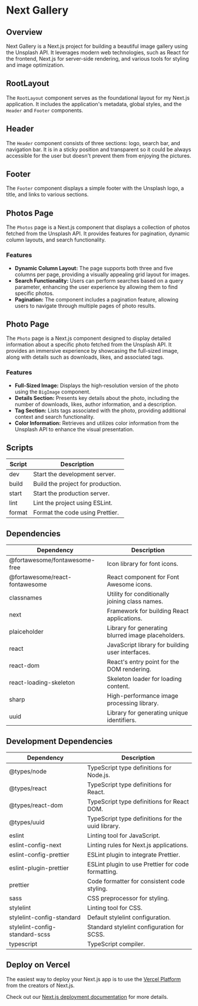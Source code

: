 # Next Gallery

## Overview

Next Gallery is a Next.js project for building a beautiful image gallery using the Unsplash API. It leverages modern web technologies, such as React for the frontend, Next.js for server-side rendering, and various tools for styling and image optimization.

## RootLayout

The `RootLayout` component serves as the foundational layout for my Next.js application. It includes the application's metadata, global styles, and the `Header` and `Footer` components.

## Header

The `Header` component consists of three sections: logo, search bar, and navigation bar. It is in a sticky position and transparent so it could be always accessible for the user but doesn't prevent them from enjoying the pictures.

## Footer

The `Footer` component displays a simple footer with the Unsplash logo, a title, and links to various sections.

## Photos Page

The `Photos` page is a Next.js component that displays a collection of photos fetched from the Unsplash API. It provides features for pagination, dynamic column layouts, and search functionality.

### Features

- **Dynamic Column Layout:** The page supports both three and five columns per page, providing a visually appealing grid layout for images.
- **Search Functionality:** Users can perform searches based on a query parameter, enhancing the user experience by allowing them to find specific photos.
- **Pagination:** The component includes a pagination feature, allowing users to navigate through multiple pages of photo results.

## Photo Page

The `Photo` page is a Next.js component designed to display detailed information about a specific photo fetched from the Unsplash API. It provides an immersive experience by showcasing the full-sized image, along with details such as downloads, likes, and associated tags.

### Features

- **Full-Sized Image:** Displays the high-resolution version of the photo using the `BigImage` component.
- **Details Section:** Presents key details about the photo, including the number of downloads, likes, author information, and a description.
- **Tag Section:** Lists tags associated with the photo, providing additional context and search functionality.
- **Color Information:** Retrieves and utilizes color information from the Unsplash API to enhance the visual presentation.

## Scripts

| Script | Description                       |
| ------ | --------------------------------- |
| dev    | Start the development server.     |
| build  | Build the project for production. |
| start  | Start the production server.      |
| lint   | Lint the project using ESLint.    |
| format | Format the code using Prettier.   |

## Dependencies

| Dependency                     | Description                                        |
| ------------------------------ | -------------------------------------------------- |
| @fortawesome/fontawesome-free  | Icon library for font icons.                       |
| @fortawesome/react-fontawesome | React component for Font Awesome icons.            |
| classnames                     | Utility for conditionally joining class names.     |
| next                           | Framework for building React applications.         |
| plaiceholder                   | Library for generating blurred image placeholders. |
| react                          | JavaScript library for building user interfaces.   |
| react-dom                      | React's entry point for the DOM rendering.         |
| react-loading-skeleton         | Skeleton loader for loading content.               |
| sharp                          | High-performance image processing library.         |
| uuid                           | Library for generating unique identifiers.         |

## Development Dependencies

| Dependency                     | Description                                        |
| ------------------------------ | -------------------------------------------------- |
| @types/node                    | TypeScript type definitions for Node.js.           |
| @types/react                   | TypeScript type definitions for React.             |
| @types/react-dom               | TypeScript type definitions for React DOM.         |
| @types/uuid                    | TypeScript type definitions for the uuid library.  |
| eslint                         | Linting tool for JavaScript.                       |
| eslint-config-next             | Linting rules for Next.js applications.            |
| eslint-config-prettier         | ESLint plugin to integrate Prettier.               |
| eslint-plugin-prettier         | ESLint plugin to use Prettier for code formatting. |
| prettier                       | Code formatter for consistent code styling.        |
| sass                           | CSS preprocessor for styling.                      |
| stylelint                      | Linting tool for CSS.                              |
| stylelint-config-standard      | Default stylelint configuration.                   |
| stylelint-config-standard-scss | Standard stylelint configuration for SCSS.         |
| typescript                     | TypeScript compiler.                               |

## Deploy on Vercel

The easiest way to deploy your Next.js app is to use the [Vercel Platform](https://vercel.com/new?utm_medium=default-template&filter=next.js&utm_source=create-next-app&utm_campaign=create-next-app-readme) from the creators of Next.js.

Check out our [Next.js deployment documentation](https://nextjs.org/docs/deployment) for more details.
